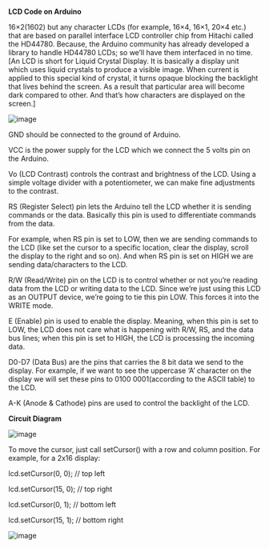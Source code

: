 **LCD Code on Arduino**

16×2(1602) but any character LCDs (for example, 16×4, 16×1, 20×4 etc.) that are based on parallel interface LCD controller chip from Hitachi called the HD44780. Because, the Arduino community has already developed a library to handle HD44780 LCDs; so we’ll have them interfaced in no time.
[An LCD is short for Liquid Crystal Display. It is basically a display unit which uses liquid crystals to produce a visible image.
When current is applied to this special kind of crystal, it turns opaque blocking the backlight that lives behind the screen. As a result that particular area will become dark compared to other. And that’s how characters are displayed on the screen.]

![image](https://user-images.githubusercontent.com/83362170/162798879-3e7cb553-2665-45db-9eb7-331515685f6e.png)

GND should be connected to the ground of Arduino.

VCC is the power supply for the LCD which we connect the 5 volts pin on the Arduino.

Vo (LCD Contrast) controls the contrast and brightness of the LCD. Using a simple voltage divider with a potentiometer, we can make fine adjustments to the contrast.

RS (Register Select) pin lets the Arduino tell the LCD whether it is sending commands or the data. Basically this pin is used to differentiate commands from the data.

For example, when RS pin is set to LOW, then we are sending commands to the LCD (like set the cursor to a specific location, clear the display, scroll the display to the right and so on). And when RS pin is set on HIGH we are sending data/characters to the LCD.

R/W (Read/Write) pin on the LCD is to control whether or not you’re reading data from the LCD or writing data to the LCD. Since we’re just using this LCD as an OUTPUT device, we’re going to tie this pin LOW. This forces it into the WRITE mode.

E (Enable) pin is used to enable the display. Meaning, when this pin is set to LOW, the LCD does not care what is happening with R/W, RS, and the data bus lines; when this pin is set to HIGH, the LCD is processing the incoming data.

D0-D7 (Data Bus) are the pins that carries the 8 bit data we send to the display. For example, if we want to see the uppercase ‘A’ character on the display we will set these pins to 0100 0001(according to the ASCII table) to the LCD.

A-K (Anode & Cathode) pins are used to control the backlight of the LCD.

**Circuit Diagram**

![image](https://user-images.githubusercontent.com/83362170/162799220-6528cd4d-40ac-4940-a887-bf1b78ac2f96.png)

To move the cursor, just call setCursor() with a row and column position. For example, for a 2x16 display:

lcd.setCursor(0, 0); // top left

lcd.setCursor(15, 0); // top right

lcd.setCursor(0, 1); // bottom left

lcd.setCursor(15, 1); // bottom right

![image](https://user-images.githubusercontent.com/83362170/165798358-408d990b-4bf8-4fef-aae0-d94ff870bb87.png)

